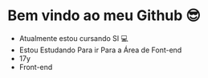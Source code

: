 <h1>
  Bem vindo ao meu Github 😎
</h1>

- Atualmente estou cursando SI 💻
- Estou Estudando Para ir Para a Área de Font-end
- 17y
- Front-end

